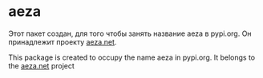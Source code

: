 # aeza

Этот пакет создан, для того чтобы занять название aeza в pypi.org. Он принадлежит проекту [aeza.net](https://aeza.net/).

This package is created to occupy the name aeza in pypi.org. It belongs to the [aeza.net](https://aeza.net/) project
